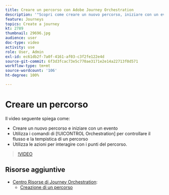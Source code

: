 ```yaml
---
title: Creare un percorso con Adobe Journey Orchestration
description: '"Scopri come creare un nuovo percorso, iniziare con un evento, utilizzare funzioni di orchestrazione per controllare il flusso e la tempistica di un percorso e utilizzare le azioni per interagire con i clienti lungo il percorso."'
feature: Journeys
topics: Create a journey
kt: 2789
thumbnail: 29696.jpg
audience: user
doc-type: video
activity: use
role: User, Admin
exl-id: ec61db2f-7a0f-4161-af03-c3f2fe122e4d
source-git-commit: 6f3d3fcac73e5c770ae3171e2e14a22713f0d571
workflow-type: tm+mt
source-wordcount: '106'
ht-degree: 100%

---
```


# Creare un percorso

Il video seguente spiega come:

* Creare un nuovo percorso e iniziare con un evento
* Utilizza i comandi di [!UICONTROL Orchestration] per controllare il flusso e la tempistica di un percorso
* Utilizza le azioni per interagire con i punti del percorso.

>[!VIDEO](https://video.tv.adobe.com/v/29696?quality=12)

## Risorse aggiuntive

* [Centro Risorse di Journey Orchestration](https://docs.adobe.com/content/help/it/journeys/using/journey-orchestration-home.html):
   * [Creazione di un percorso](https://docs.adobe.com/content/help/it-IT/journeys/using/building-journeys/about-journey-building/journey.html)
